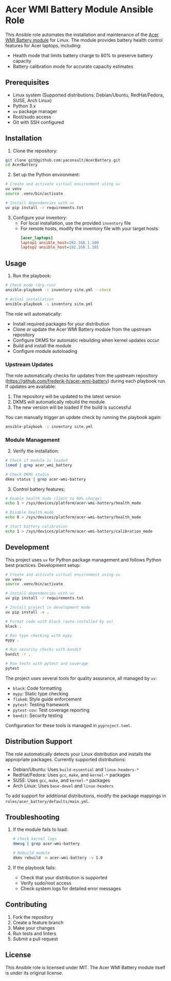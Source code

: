 # Acer WMI Battery Module Ansible Role

This Ansible role automates the installation and maintenance of the [Acer WMI Battery module](https://github.com/frederik-h/acer-wmi-battery) for Linux. The module provides battery health control features for Acer laptops, including:
- Health mode that limits battery charge to 80% to preserve battery capacity
- Battery calibration mode for accurate capacity estimates

## Prerequisites

- Linux system (Supported distributions: Debian/Ubuntu, RedHat/Fedora, SUSE, Arch Linux)
- Python 3.x
- `uv` package manager
- Root/sudo access
- Git with SSH configured

## Installation

1. Clone the repository:
```bash
git clone git@github.com:yaconsult/AcerBattery.git
cd AcerBattery
```

2. Set up the Python environment:
```bash
# Create and activate virtual environment using uv
uv venv
source .venv/bin/activate

# Install dependencies with uv
uv pip install -r requirements.txt
```

3. Configure your inventory:
   - For local installation, use the provided `inventory` file
   - For remote hosts, modify the inventory file with your target hosts:
     ```ini
     [acer_laptops]
     laptop1 ansible_host=192.168.1.100
     laptop2 ansible_host=192.168.1.101
     ```

## Usage

1. Run the playbook:
```bash
# Check mode (dry-run)
ansible-playbook -i inventory site.yml --check

# Actual installation
ansible-playbook -i inventory site.yml
```

The role will automatically:
- Install required packages for your distribution
- Clone or update the Acer WMI Battery module from the upstream repository
- Configure DKMS for automatic rebuilding when kernel updates occur
- Build and install the module
- Configure module autoloading

### Upstream Updates

The role automatically checks for updates from the upstream repository (https://github.com/frederik-h/acer-wmi-battery) during each playbook run. If updates are available:

1. The repository will be updated to the latest version
2. DKMS will automatically rebuild the module
3. The new version will be loaded if the build is successful

You can manually trigger an update check by running the playbook again:
```bash
ansible-playbook -i inventory site.yml
```

### Module Management

2. Verify the installation:
```bash
# Check if module is loaded
lsmod | grep acer_wmi_battery

# Check DKMS status
dkms status | grep acer-wmi-battery
```

3. Control battery features:
```bash
# Enable health mode (limit to 80% charge)
echo 1 > /sys/devices/platform/acer-wmi-battery/health_mode

# Disable health mode
echo 0 > /sys/devices/platform/acer-wmi-battery/health_mode

# Start battery calibration
echo 1 > /sys/devices/platform/acer-wmi-battery/calibration_mode
```

## Development

This project uses `uv` for Python package management and follows Python best practices. Development setup:

```bash
# Create and activate virtual environment using uv
uv venv
source .venv/bin/activate

# Install dependencies with uv
uv pip install -r requirements.txt

# Install project in development mode
uv pip install -e .

# Format code with black (auto-installed by uv)
black .

# Run type checking with mypy
mypy .

# Run security checks with bandit
bandit -r .

# Run tests with pytest and coverage
pytest
```

The project uses several tools for quality assurance, all managed by `uv`:

- `black`: Code formatting
- `mypy`: Static type checking
- `flake8`: Style guide enforcement
- `pytest`: Testing framework
- `pytest-cov`: Test coverage reporting
- `bandit`: Security testing

Configuration for these tools is managed in `pyproject.toml`.

## Distribution Support

The role automatically detects your Linux distribution and installs the appropriate packages. Currently supported distributions:

- Debian/Ubuntu: Uses `build-essential` and `linux-headers-*`
- RedHat/Fedora: Uses `gcc`, `make`, and `kernel-*` packages
- SUSE: Uses `gcc`, `make`, and `kernel-*` packages
- Arch Linux: Uses `base-devel` and `linux-headers`

To add support for additional distributions, modify the package mappings in `roles/acer_battery/defaults/main.yml`.

## Troubleshooting

1. If the module fails to load:
   ```bash
   # Check kernel logs
   dmesg | grep acer-wmi-battery
   
   # Rebuild module
   dkms rebuild -m acer-wmi-battery -v 1.0
   ```

2. If the playbook fails:
   - Check that your distribution is supported
   - Verify sudo/root access
   - Check system logs for detailed error messages

## Contributing

1. Fork the repository
2. Create a feature branch
3. Make your changes
4. Run tests and linters
5. Submit a pull request

## License

This Ansible role is licensed under MIT. The Acer WMI Battery module itself is under its original license.
